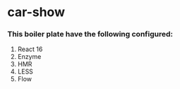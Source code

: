 # car-show

### This boiler plate have the following configured:
  1. React 16
  2. Enzyme
  3. HMR
  4. LESS
  5. Flow
